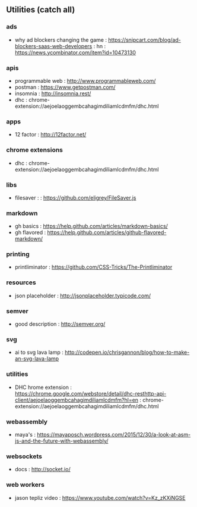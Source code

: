 ## Utilities (catch all)  

### ads
- why ad blockers changing the game : https://snipcart.com/blog/ad-blockers-saas-web-developers : hn : https://news.ycombinator.com/item?id=10473130

### apis
- programmable web : http://www.programmableweb.com/
- postman : https://www.getpostman.com/
- insomnia : http://insomnia.rest/
- dhc : chrome-extension://aejoelaoggembcahagimdiliamlcdmfm/dhc.html

### apps
- 12 factor : http://12factor.net/

### chrome extensions
- dhc : chrome-extension://aejoelaoggembcahagimdiliamlcdmfm/dhc.html

### libs
- filesaver : : https://github.com/eligrey/FileSaver.js

### markdown
- gh basics : https://help.github.com/articles/markdown-basics/
- gh flavored : https://help.github.com/articles/github-flavored-markdown/

### printing
- printliminator : https://github.com/CSS-Tricks/The-Printliminator

### resources
- json placeholder : http://jsonplaceholder.typicode.com/

### semver
- good description : http://semver.org/

### svg
- ai to svg lava lamp : http://codepen.io/chrisgannon/blog/how-to-make-an-svg-lava-lamp

### utilities
- DHC hrome extension : https://chrome.google.com/webstore/detail/dhc-resthttp-api-client/aejoelaoggembcahagimdiliamlcdmfm?hl=en : chrome-extension://aejoelaoggembcahagimdiliamlcdmfm/dhc.html

### webassembly
- maya's : https://mayaposch.wordpress.com/2015/12/30/a-look-at-asm-js-and-the-future-with-webassembly/

### websockets
- docs : http://socket.io/

### web workers
- jason tepliz video : https://www.youtube.com/watch?v=Kz_zKXiNGSE
